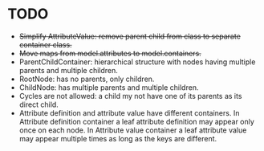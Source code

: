 TODO
====

- <del>Simplify AttributeValue: remove parent child from class to separate container class.</del>
- <del>Move maps from model.attributes to model.containers.</del>
- ParentChildContainer: hierarchical structure with nodes having multiple parents and multiple children.
- RootNode: has no parents, only children.
- ChildNode: has multiple parents and multiple children.
- Cycles are not allowed: a child my not have one of its parents as its direct child.
- Attribute definition and attribute value have different containers. In Attribute definition container a leaf attribute definition may appear only once on each node. In Attribute value container a leaf attribute value may appear multiple times as long as the keys are different.
